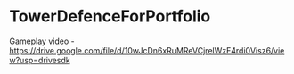 # TowerDefenceForPortfolio

Gameplay video -
https://drive.google.com/file/d/10wJcDn6xRuMReVCjrelWzF4rdi0Visz6/view?usp=drivesdk
